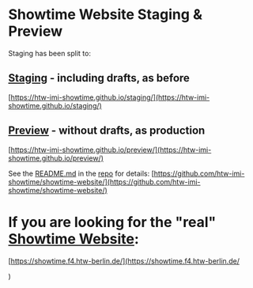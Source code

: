 
# Showtime Website Staging & Preview

Staging has been split to:

## [Staging](https://htw-imi-showtime.github.io/staging/) - including drafts, as before

[https://htw-imi-showtime.github.io/staging/](https://htw-imi-showtime.github.io/staging/)

## [Preview](https://htw-imi-showtime.github.io/preview/) - without drafts, as production

[https://htw-imi-showtime.github.io/preview/](https://htw-imi-showtime.github.io/preview/)

See the [README.md](https://github.com/htw-imi-showtime/showtime-website/blob/master/README.md) in the [repo](https://github.com/htw-imi-showtime/showtime-website/) for details:
[https://github.com/htw-imi-showtime/showtime-website/](https://github.com/htw-imi-showtime/showtime-website/)

# If you are looking for the "real" [Showtime Website](https://showtime.f4.htw-berlin.de/):

[https://showtime.f4.htw-berlin.de/](https://showtime.f4.htw-berlin.de/

)